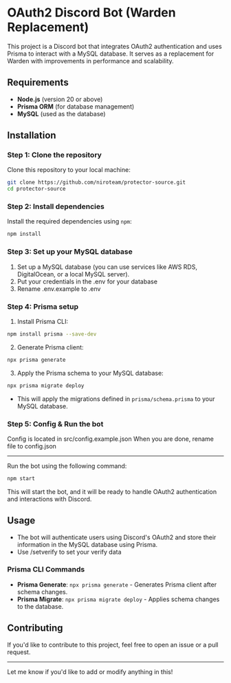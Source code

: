 # OAuth2 Discord Bot (Warden Replacement)

This project is a Discord bot that integrates OAuth2 authentication and uses Prisma to interact with a MySQL database. It serves as a replacement for Warden with improvements in performance and scalability.

## Requirements

-   **Node.js** (version 20 or above)
-   **Prisma ORM** (for database management)
-   **MySQL** (used as the database)

## Installation

### Step 1: Clone the repository

Clone this repository to your local machine:

```bash
git clone https://github.com/niroteam/protector-source.git
cd protector-source
```

### Step 2: Install dependencies

Install the required dependencies using `npm`:

```bash
npm install
```

### Step 3: Set up your MySQL database

1. Set up a MySQL database (you can use services like AWS RDS, DigitalOcean, or a local MySQL server).
2. Put your credentials in the .env for your database
3. Rename .env.example to .env

### Step 4: Prisma setup

1. Install Prisma CLI:

```bash
npm install prisma --save-dev
```

2. Generate Prisma client:

```bash
npx prisma generate
```

3. Apply the Prisma schema to your MySQL database:

```bash
npx prisma migrate deploy
```

-   This will apply the migrations defined in `prisma/schema.prisma` to your MySQL database.

### Step 5: Config & Run the bot

Config is located in src/config.example.json
When you are done, rename file to config.json

---

Run the bot using the following command:

```bash
npm start
```

This will start the bot, and it will be ready to handle OAuth2 authentication and interactions with Discord.

## Usage

-   The bot will authenticate users using Discord's OAuth2 and store their information in the MySQL database using Prisma.
-   Use /setverify to set your verify data

### Prisma CLI Commands

-   **Prisma Generate**: `npx prisma generate` - Generates Prisma client after schema changes.
-   **Prisma Migrate**: `npx prisma migrate deploy` - Applies schema changes to the database.

## Contributing

If you'd like to contribute to this project, feel free to open an issue or a pull request.

---

Let me know if you'd like to add or modify anything in this!
